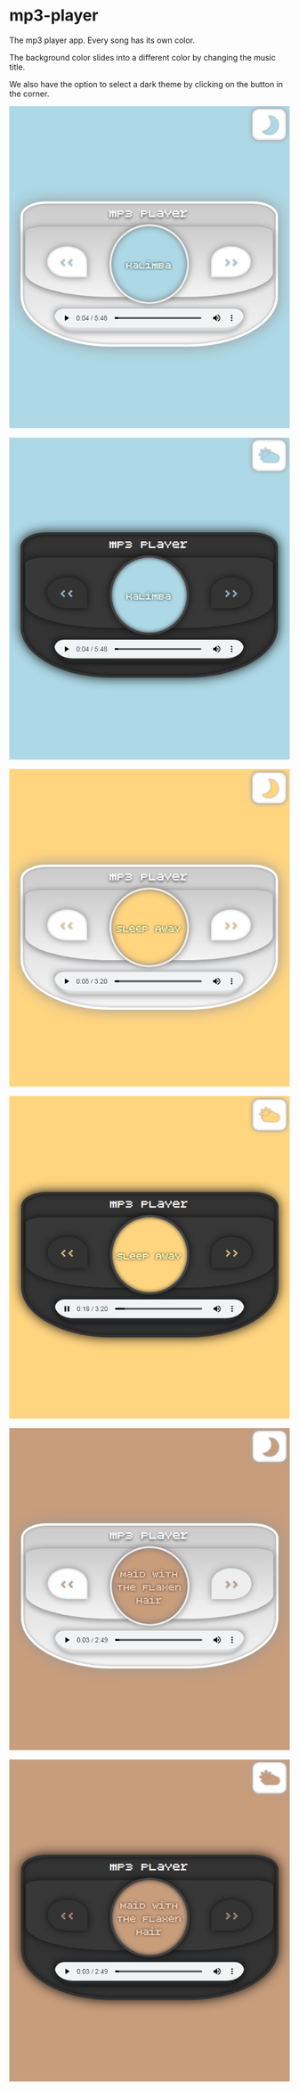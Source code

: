# mp3-player

The mp3 player app. Every song has its own color.

The background color slides into a different color by changing the music title.

We also have the option to select a dark theme by clicking on the button in the corner.

![](images/musicplayer3.png)

![](images/musicplayer2.png)

![](images/musicplayer6.png)

![](images/musicplayer.png)

![](images/musicplayer4.png)

![](images/musicplayer5.png)


